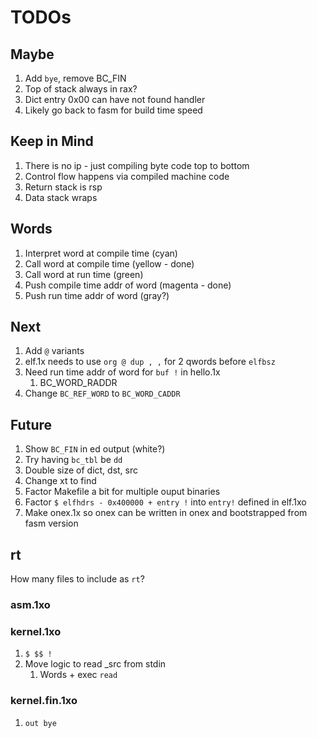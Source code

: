 # TODOs

## Maybe

1. Add `bye`, remove BC_FIN
1. Top of stack always in rax?
1. Dict entry 0x00 can have not found handler
1. Likely go back to fasm for build time speed

## Keep in Mind

1. There is no ip - just compiling byte code top to bottom
1. Control flow happens via compiled machine code
1. Return stack is rsp
1. Data stack wraps

## Words

1. Interpret word at compile time (cyan)
1. Call word at compile time (yellow - done)
1. Call word at run time (green)
1. Push compile time addr of word (magenta - done)
1. Push run time addr of word (gray?)

## Next

1. Add `@` variants
1. elf.1x needs to use `org @ dup , ,` for 2 qwords before `elfbsz`
1. Need run time addr of word for `buf !` in hello.1x
   1. BC_WORD_RADDR
1. Change `BC_REF_WORD` to `BC_WORD_CADDR`

## Future

1. Show `BC_FIN` in ed output (white?)
1. Try having `bc_tbl` be `dd`
1. Double size of dict, dst, src
1. Change xt to find
1. Factor Makefile a bit for multiple ouput binaries
1. Factor `$ elfhdrs - 0x400000 + entry !` into `entry!` defined in elf.1xo
1. Make onex.1x so onex can be written in onex and bootstrapped from fasm version

## rt

How many files to include as `rt`?

### asm.1xo

### kernel.1xo

1. `$ $$ !`
1. Move logic to read _src from stdin
   1. Words + exec `read`

### kernel.fin.1xo

1. `out bye`
